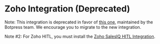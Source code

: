 # Zoho Integration (Deprecated)

Note: This integration is deprecated in favor of [this one](https://botpress.com/integrations/zoho), maintained by the Botpress team.
We encourage you to migrate to the new integration.

Note #2: For Zoho HITL, you must install the [Zoho SalesIQ HITL Integration](https://botpress.com/integrations/plus-zohosalesiq).
